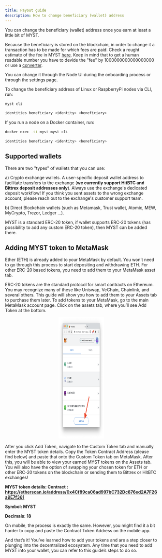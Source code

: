 ```yaml
---
title: Payout guide
description: How to change beneficiary (wallet) address
---
```


You can change the beneficiary (wallet) address once you earn at least a little bit of MYST.

Because the beneficiary is stored on the blockchain, in order to change it a transaction has to be made for which fees are paid.
Check a rought estimate of the fee in MYST [here](https://testnet2-transactor.mysterium.network/api/v1/fee/5/settle). Keep in mind that to get a human readable number you have to devide the "fee" by 1000000000000000000 or use a [converter](https://eth-converter.com/).

You can change it through the Node UI during the onboarding process or through the settings page.

To change the beneficiary address of Linux or RaspberryPi nodes via CLI, run:
```bash
myst cli
```

```bash
identities beneficiary <identity> <beneficiary>
```

If you run a node on a Docker container, run:
```bash
docker exec -ti myst myst cli
```

```bash
identities beneficiary <identity> <beneficiary>
```

## Supported wallets

There are two "types" of wallets that you can use: 

 
a) Crypto exchange wallets. A user-specific deposit wallet address to facilitate transfers to the exchange (**we currently support HitBTC and Bittrex deposit addresses only**). Always use the exchange's dedicated deposit workflow! If you think you sent assets to the wrong exchange account, please reach out to the exchange's customer support team.

b) Direct Blockchain wallets (such as Metamask, Trust wallet, Atomic, MEW, MyCrypto, Trezor, Ledger ...). 

 

MYST is a standard ERC-20 token, if wallet supports ERC-20 tokens (has possibility to add any custom ERC-20 token), then MYST can be added there.

 

## Adding MYST token to MetaMask 


Ether (ETH) is already added to your MetaMask by default. You won’t need to go through this process to start depositing and withdrawing ETH. For other ERC-20 based tokens, you need to add them to your MetaMask asset tab.

ERC-20 tokens are the standard protocol for smart contracts on Ethereum. You may recognize many of these like Uniswap, VeChain, Chainlink, and several others. This guide will show you how to add them to your Assets tab to purchase them later. To add tokens to your MetaMask, go to the main MetaMask account page. Click on the assets tab, where you’ll see Add Token at the bottom.

<div style="text-align:center">
  <img src="../images/platforms/metamask.png" alt="Check connection button" class="screenshot" width="150" height="400" />
</div>


After you click Add Token, navigate to the Custom Token tab and manually enter the MYST token details. Copy the Token Contract Address (please find below) and paste that onto the Custom Token tab on MetaMask. 
After this, you will be able to view your earned MYST tokens on the Assets tab. You will also have the option of swapping your chosen token for ETH or other ERC-20 tokens on the blockchain or sending them to Bittrex or HitBTC exchanges!

**MYST token details: Contract : https://etherscan.io/address/0x4Cf89ca06ad997bC732Dc876ed2A7F26a9E7f361**

**Symbol: MYST**

**Decimals: 18**


On mobile, the process is exactly the same. However, you might find it a bit harder to copy and paste the Contract Token Address on the mobile app.

And that’s it! You’ve learned how to add your tokens and are a step closer to plunging into the decentralized ecosystem. Any time that you need to add MYST into your wallet, you can refer to this guide’s steps to do so.

